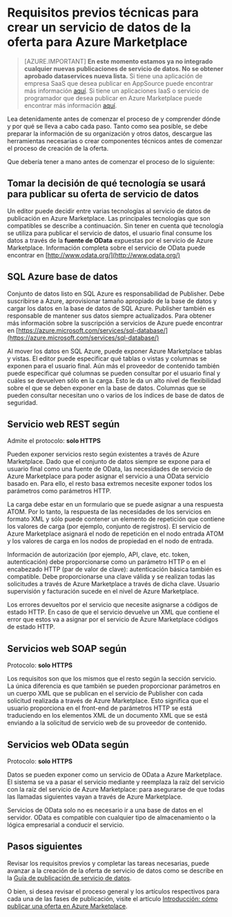 <properties
   pageTitle="Requisitos previos técnicas para crear un servicio de datos para el catálogo de soluciones | Microsoft Azure"
   description="Comprender los requisitos para crear un servicio de datos para implementar y vender en Azure Marketplace"
   services="marketplace-publishing"
   documentationCenter=""
   authors="HannibalSII"
   manager="hascipio"
   editor=""/>

<tags
   ms.service="marketplace"
   ms.devlang="na"
   ms.topic="article"
   ms.tgt_pltfrm="na"
   ms.workload="na"
   ms.date="08/26/2016"
   ms.author="hascipio; avikova" />

# <a name="technical-pre-requisites-for-creating-a-data-service-offer-for-the-azure-marketplace"></a>Requisitos previos técnicas para crear un servicio de datos de la oferta para Azure Marketplace

>[AZURE.IMPORTANT] **En este momento estamos ya no integrado cualquier nuevas publicaciones de servicio de datos. No se obtener aprobado dataservices nueva lista.** Si tiene una aplicación de empresa SaaS que desea publicar en AppSource puede encontrar más información [aquí](https://appsource.microsoft.com/partners). Si tiene un aplicaciones IaaS o servicio de programador que desea publicar en Azure Marketplace puede encontrar más información [aquí](https://azure.microsoft.com/marketplace/programs/certified/).

Lea detenidamente antes de comenzar el proceso de y comprender dónde y por qué se lleva a cabo cada paso. Tanto como sea posible, se debe preparar la información de su organización y otros datos, descargue las herramientas necesarias o crear componentes técnicos antes de comenzar el proceso de creación de la oferta.

Que debería tener a mano antes de comenzar el proceso de lo siguiente:

## <a name="make-a-decision-on-what-technology-will-be-used-to-publish-your-data-service-offer"></a>Tomar la decisión de qué tecnología se usará para publicar su oferta de servicio de datos

Un editor puede decidir entre varias tecnologías al servicio de datos de publicación en Azure Marketplace. Las principales tecnologías que son compatibles se describe a continuación. Sin tener en cuenta qué tecnología se utiliza para publicar el servicio de datos, el usuario final consume los datos a través de la **fuente de OData** expuestas por el servicio de Azure Marketplace. Información completa sobre el servicio de OData puede encontrar en [http://www.odata.org/](http://www.odata.org/)

## <a name="sql-azure-database"></a>SQL Azure base de datos

Conjunto de datos listo en SQL Azure es responsabilidad de Publisher. Debe suscribirse a Azure, aprovisionar tamaño apropiado de la base de datos y cargar los datos en la base de datos de SQL Azure. Publisher también es responsable de mantener sus datos siempre actualizados. Para obtener más información sobre la suscripción a servicios de Azure puede encontrar en [https://azure.microsoft.com/services/sql-database/](https://azure.microsoft.com/services/sql-database/)


Al mover los datos en SQL Azure, puede exponer Azure Marketplace tablas y vistas. El editor puede especificar qué tablas o vistas y columnas se exponen para el usuario final. Aún más el proveedor de contenido también puede especificar qué columnas se pueden consultar por el usuario final y cuáles se devuelven sólo en la carga. Esto le da un alto nivel de flexibilidad sobre el que se deben exponer en la base de datos. Columnas que se pueden consultar necesitan uno o varios de los índices de base de datos de seguridad.

## <a name="rest-based-web-service"></a>Servicio web REST según

Admite el protocolo: **solo HTTPS**

Pueden exponer servicios resto según existentes a través de Azure Marketplace. Dado que el conjunto de datos siempre se expone para el usuario final como una fuente de OData, las necesidades de servicio de Azure Marketplace para poder asignar el servicio a una OData servicio basado en. Para ello, el resto basa extremos necesite exponer todos los parámetros como parámetros HTTP.

La carga debe estar en un formulario que se puede asignar a una respuesta ATOM. Por lo tanto, la respuesta de las necesidades de los servicios en formato XML y sólo puede contener un elemento de repetición que contiene los valores de carga (por ejemplo, conjunto de registros). El servicio de Azure Marketplace asignará el nodo de repetición en el nodo entrada ATOM y los valores de carga en los nodos de propiedad en el nodo de entrada.

Información de autorización (por ejemplo, API, clave, etc. token, autenticación) debe proporcionarse como un parámetro HTTP o en el encabezado HTTP (par de valor de clave): autenticación básica también es compatible. Debe proporcionarse una clave válida y se realizan todas las solicitudes a través de Azure Marketplace a través de dicha clave. Usuario supervisión y facturación sucede en el nivel de Azure Marketplace.

Los errores devueltos por el servicio que necesite asignarse a códigos de estado HTTP. En caso de que el servicio devuelve un XML que contiene el error que estos va a asignar por el servicio de Azure Marketplace códigos de estado HTTP.

## <a name="soap-based-web-services"></a>Servicios web SOAP según

Protocolo: **solo HTTPS**

Los requisitos son que los mismos que el resto según la sección servicio. La única diferencia es que también se pueden proporcionar parámetros en un cuerpo XML que se publican en el servicio de Publisher con cada solicitud realizada a través de Azure Marketplace. Esto significa que el usuario proporciona en el front-end de parámetros HTTP se está traduciendo en los elementos XML de un documento XML que se está enviando a la solicitud de servicio web de su proveedor de contenido.

## <a name="odata-based-web-services"></a>Servicios web OData según

Protocolo: **solo HTTPS**

Datos se pueden exponer como un servicio de OData a Azure Marketplace. El sistema se va a pasar el servicio mediante y reemplaza la raíz del servicio con la raíz del servicio de Azure Marketplace: para asegurarse de que todas las llamadas siguientes vayan a través de Azure Marketplace.

Servicios de OData solo no es necesario ir a una base de datos en el servidor. OData es compatible con cualquier tipo de almacenamiento o la lógica empresarial a conducir el servicio.


## <a name="next-steps"></a>Pasos siguientes
Revisar los requisitos previos y completar las tareas necesarias, puede avanzar a la creación de la oferta de servicio de datos como se describe en la [Guía de publicación de servicio de datos](marketplace-publishing-data-service-creation.md).

O bien, si desea revisar el proceso general y los artículos respectivos para cada una de las fases de publicación, visite el artículo [Introducción: cómo publicar una oferta en Azure Marketplace](marketplace-publishing-getting-started.md).

[link-acct]:marketplace-publishing-accounts-creation-registration.md
